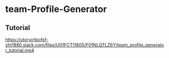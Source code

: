 # team-Profile-Generator

## Tutorial

https://utorvirtbofsf-zht1880.slack.com/files/U01FCT11805/F01NLQTLZ6Y/team_profile_generator_tutorial.mp4 
